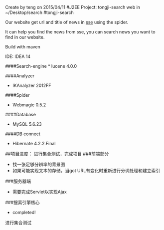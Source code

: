 
Create by teng on 2015/04/11
#J2EE Project: tongji-search
web in ~/Desktop/search
#tongji-search
<p>Our website get url and title of news in <a href="http://sse.tongji.edu.cn">sse</a> using the spider.</p>
<p>It can help you find the news from sse, you can search news you want to find in our website.</p>
<p>Build with maven</p>
<p>IDE: IDEA 14</p>
####Search-engine
* lucene 4.0.0

####Analyzer
* IKAnalyzer 2012FF

####Spider
* Webmagic 0.5.2

####Database
* MySQL 5.6.23

####DB connect
* Hibernate 4.2.2.Final

##项目进度：
进行集合测试，完成项目
###前端部分
* 找一张足够分辨率的背景图
* 如果可能实现文本的存储，当got URL有变化时重新进行分词处理和建立索引

###服务器端
* 需要完成Servlet以实现Ajax

###搜索引擎核心
* completed!

进行集合测试